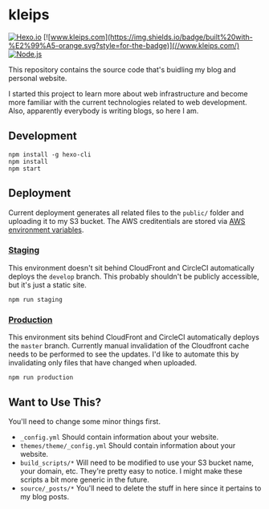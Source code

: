 # kleips
[![Hexo.io](https://img.shields.io/badge/powered%20by-hexo-blue.svg?style=for-the-badge)](//hexo.io/)
[![www.kleips.com](https://img.shields.io/badge/built%20with-%E2%99%A5-orange.svg?style=for-the-badge)](//www.kleips.com/)
[![Node.js](https://img.shields.io/badge/node-%3E%3D%207.6.0-green.svg?style=for-the-badge)](//nodejs.org/)

This repository contains the source code that's buidling my blog and personal website.

I started this project to learn more about web infrastructure and become more familiar with the current technologies related to web development. Also, apparently everybody is writing blogs, so here I am.

## Development
```
npm install -g hexo-cli
npm install
npm start
```

## Deployment
Current deployment generates all related files to the `public/` folder and uploading it to my S3 bucket. The AWS creditentials are stored via [AWS environment variables](http://docs.aws.amazon.com/cli/latest/userguide/cli-environment.html).

### [Staging](http://staging.kleips.com)
This environment doesn't sit behind CloudFront and CircleCI automatically deploys the `develop` branch. This probably shouldn't be publicly accessible, but it's just a static site.
```
npm run staging
```

### [Production](//www.kleips.com/)
This environment sits behind CloudFront and CircleCI automatically deploys the `master` branch. Currently manual invalidation of the Cloudfront cache needs to be performed to see the updates. I'd like to automate this by invalidating only files that have changed when uploaded.
```
npm run production
```

## Want to Use This?
You'll need to change some minor things first.
- `_config.yml` Should contain information about your website.
- `themes/theme/_config.yml` Should contain information about your website.
- `build_scripts/*` Will need to be modified to use your S3 bucket name, your domain, etc. They're pretty easy to notice. I might make these scripts a bit more generic in the future.
- `source/_posts/*` You'll need to delete the stuff in here since it pertains to my blog posts.
